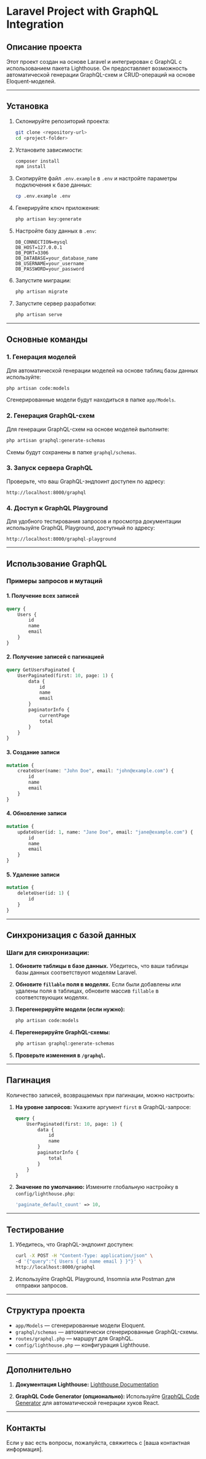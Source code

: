 # Laravel Project with GraphQL Integration

## **Описание проекта**

Этот проект создан на основе Laravel и интегрирован с GraphQL с использованием пакета Lighthouse. Он предоставляет возможность автоматической генерации GraphQL-схем и CRUD-операций на основе Eloquent-моделей.

---

## **Установка**

1. Склонируйте репозиторий проекта:

    ```bash
    git clone <repository-url>
    cd <project-folder>
    ```

2. Установите зависимости:

    ```bash
    composer install
    npm install
    ```

3. Скопируйте файл `.env.example` в `.env` и настройте параметры подключения к базе данных:

    ```bash
    cp .env.example .env
    ```

4. Генерируйте ключ приложения:

    ```bash
    php artisan key:generate
    ```

5. Настройте базу данных в `.env`:

    ```env
    DB_CONNECTION=mysql
    DB_HOST=127.0.0.1
    DB_PORT=3306
    DB_DATABASE=your_database_name
    DB_USERNAME=your_username
    DB_PASSWORD=your_password
    ```

6. Запустите миграции:

    ```bash
    php artisan migrate
    ```

7. Запустите сервер разработки:
    ```bash
    php artisan serve
    ```

---

## **Основные команды**

### 1. **Генерация моделей**

Для автоматической генерации моделей на основе таблиц базы данных используйте:

```bash
php artisan code:models
```

Сгенерированные модели будут находиться в папке `app/Models`.

### 2. **Генерация GraphQL-схем**

Для генерации GraphQL-схем на основе моделей выполните:

```bash
php artisan graphql:generate-schemas
```

Схемы будут сохранены в папке `graphql/schemas`.

### 3. **Запуск сервера GraphQL**

Проверьте, что ваш GraphQL-эндпоинт доступен по адресу:

```
http://localhost:8000/graphql
```

### 4. **Доступ к GraphQL Playground**

Для удобного тестирования запросов и просмотра документации используйте GraphQL Playground, доступный по адресу:

```
http://localhost:8000/graphql-playground
```

---

## **Использование GraphQL**

### Примеры запросов и мутаций

#### 1. **Получение всех записей**

```graphql
query {
    Users {
        id
        name
        email
    }
}
```

#### 2. **Получение записей с пагинацией**

```graphql
query GetUsersPaginated {
    UserPaginated(first: 10, page: 1) {
        data {
            id
            name
            email
        }
        paginatorInfo {
            currentPage
            total
        }
    }
}
```

#### 3. **Создание записи**

```graphql
mutation {
    createUser(name: "John Doe", email: "john@example.com") {
        id
        name
        email
    }
}
```

#### 4. **Обновление записи**

```graphql
mutation {
    updateUser(id: 1, name: "Jane Doe", email: "jane@example.com") {
        id
        name
        email
    }
}
```

#### 5. **Удаление записи**

```graphql
mutation {
    deleteUser(id: 1) {
        id
    }
}
```

---

## **Синхронизация с базой данных**

### Шаги для синхронизации:

1. **Обновите таблицы в базе данных.**
   Убедитесь, что ваши таблицы базы данных соответствуют моделям Laravel.

2. **Обновите `fillable` поля в моделях.**
   Если были добавлены или удалены поля в таблицах, обновите массив `fillable` в соответствующих моделях.

3. **Перегенерируйте модели (если нужно):**

    ```bash
    php artisan code:models
    ```

4. **Перегенерируйте GraphQL-схемы:**

    ```bash
    php artisan graphql:generate-schemas
    ```

5. **Проверьте изменения в `/graphql`.**

---

## **Пагинация**

Количество записей, возвращаемых при пагинации, можно настроить:

1. **На уровне запросов:**
   Укажите аргумент `first` в GraphQL-запросе:

    ```graphql
    query {
        UserPaginated(first: 10, page: 1) {
            data {
                id
                name
            }
            paginatorInfo {
                total
            }
        }
    }
    ```

2. **Значение по умолчанию:**
   Измените глобальную настройку в `config/lighthouse.php`:
    ```php
    'paginate_default_count' => 10,
    ```

---

## **Тестирование**

1. Убедитесь, что GraphQL-эндпоинт доступен:

    ```bash
    curl -X POST -H "Content-Type: application/json" \
    -d '{"query":"{ Users { id name email } }"}' \
    http://localhost:8000/graphql
    ```

2. Используйте GraphQL Playground, Insomnia или Postman для отправки запросов.

---

## **Структура проекта**

-   `app/Models` — сгенерированные модели Eloquent.
-   `graphql/schemas` — автоматически сгенерированные GraphQL-схемы.
-   `routes/graphql.php` — маршрут для GraphQL.
-   `config/lighthouse.php` — конфигурация Lighthouse.

---

## **Дополнительно**

1. **Документация Lighthouse:**
   [Lighthouse Documentation](https://lighthouse-php.com/)

2. **GraphQL Code Generator (опционально):**
   Используйте [GraphQL Code Generator](https://www.graphql-code-generator.com/) для автоматической генерации хуков React.

---

## **Контакты**

Если у вас есть вопросы, пожалуйста, свяжитесь с [ваша контактная информация].
